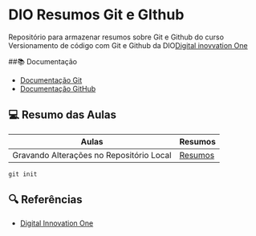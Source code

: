 
# DIO Resumos Git e GIthub

Repositório para armazenar resumos sobre Git e Github
 do curso Versionamento de código com Git e Github da DIO[Digital inovvation One](http://www.dio.me/)

 ##📚 Documentação
 - [Documentação Git](http://git-scm.com/doc)
 - [Documentação GitHub](http://docs.github.com/)

 ## 💻 Resumo das Aulas

  | Aulas  | Resumos  | 
  |------- | -------- | 
  | Gravando Alterações no Repositório Local | [Resumos]() | 

  ```
  git init 
  ```

  ## 🔍 Referências
  - [Digital Innovation One]()